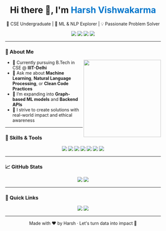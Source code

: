<!-- Profile Header Banner -->

<h1 align="center">Hi there 👋, I'm <span style="color:#0077cc;">Harsh Vishwakarma</span></h1>
<p align="center">🚀 CSE Undergraduate | 🤖 ML & NLP Explorer | 💡 Passionate Problem Solver</p>

<!-- Social Links -->
<p align="center">
  <a href="mailto:harsh22205@iiitd.ac.in"><img src="https://img.shields.io/badge/Email-harsh22205@iiitd.ac.in-D14836?style=flat&logo=gmail&logoColor=white"/></a>
  <a href="https://www.linkedin.com/in/harsh-vishwakarma-514462327/"><img src="https://img.shields.io/badge/LinkedIn-Harsh_Vishwakarma-blue?style=flat&logo=linkedin"/></a>
  <a href="https://www.instagram.com/harshvishwakarma516"><img src="https://img.shields.io/badge/Instagram-@harshvishwakarma516-E4405F?style=flat&logo=instagram&logoColor=white"/></a>
  <a href="https://harshvishwa123.github.io/resume-site/"><img src="https://img.shields.io/badge/Portfolio-Site-00aaff?style=flat&logo=vercel&logoColor=white"/></a>
</p>

---

### 🎯 About Me
<img align="right" src="https://media.giphy.com/media/iIGT8Y1rOYhBpdHh1C/giphy.gif" width="250"/>

- 🔭 Currently pursuing B.Tech in CSE @ **IIIT-Delhi**
- 💬 Ask me about **Machine Learning**, **Natural Language Processing**, or **Clean Code Practices**
- 🌱 I’m expanding into **Graph-based ML models** and **Backend APIs**
- 🎯 I strive to create solutions with real-world impact and ethical awareness

---

### 💼 Skills & Tools

<p align="center">
  <img src="https://img.shields.io/badge/-Python-3776AB?style=flat-square&logo=python&logoColor=white"/>
  <img src="https://img.shields.io/badge/-Java-007396?style=flat-square&logo=java&logoColor=white"/>
  <img src="https://img.shields.io/badge/-C-00599C?style=flat-square&logo=c&logoColor=white"/>
  <img src="https://img.shields.io/badge/-MySQL-4479A1?style=flat-square&logo=mysql&logoColor=white"/>
  <img src="https://img.shields.io/badge/-VS_Code-007ACC?style=flat-square&logo=visual-studio-code&logoColor=white"/>
  <img src="https://img.shields.io/badge/-Linux-FCC624?style=flat-square&logo=linux&logoColor=black"/>
  <img src="https://img.shields.io/badge/-Canva-00C4CC?style=flat-square&logo=canva&logoColor=white"/>
</p>

---

### 📈 GitHub Stats

<p align="center">
  <img src="https://github-readme-stats.vercel.app/api?username=Harshvishwa123&show_icons=true&theme=gradient"/>
  <img src="https://github-readme-stats.vercel.app/api/top-langs/?username=Harshvishwa123&layout=compact&theme=gradient"/>
</p>

---

### 🔗 Quick Links

<p align="center">
  <a href="https://github.com/Harshvishwa123"><img src="https://img.shields.io/badge/My_Repos-Explore-6f42c1?style=for-the-badge&logo=github"/></a>
  <a href="https://harshvishwa123.github.io/resume-site/"><img src="https://img.shields.io/badge/Portfolio-Visit-00aa88?style=for-the-badge&logo=firefox-browser"/></a>
</p>

---

<p align="center">
  Made with ❤️ by Harsh · Let's turn data into impact 🚀
</p>
